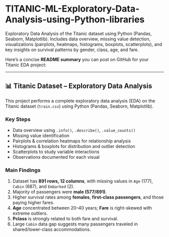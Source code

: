 # TITANIC-ML-Exploratory-Data-Analysis-using-Python-libraries
Exploratory Data Analysis of the Titanic dataset using Python (Pandas, Seaborn, Matplotlib). Includes data overview, missing value detection, visualizations (pairplots, heatmaps, histograms, boxplots, scatterplots), and key insights on survival patterns by gender, class, age, and fare.

Here’s a concise **README summary** you can post on GitHub for your Titanic EDA project:

---

## 📊 Titanic Dataset – Exploratory Data Analysis

This project performs a complete exploratory data analysis (EDA) on the Titanic dataset (`train.csv`) using Python (Pandas, Seaborn, Matplotlib).

### **Key Steps**

* Data overview using `.info()`, `.describe()`, `.value_counts()`
* Missing value identification
* Pairplots & correlation heatmaps for relationship analysis
* Histograms & boxplots for distribution and outlier detection
* Scatterplots to study variable interactions
* Observations documented for each visual

### **Main Findings**

1. Dataset has **891 rows, 12 columns**, with missing values in `Age` (177), `Cabin` (687), and `Embarked` (2).
2. Majority of passengers were **male (577/891)**.
3. Higher survival rates among **females**, **first-class passengers**, and those paying higher fares.
4. **Age** concentrated between 20–40 years; **Fare** is right-skewed with extreme outliers.
5. **Pclass** is strongly related to both fare and survival.
6. Large `Cabin` data gap suggests many passengers traveled in shared/lower-class accommodations.


